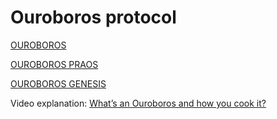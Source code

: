 # Ouroboros protocol

[OUROBOROS](https://eprint.iacr.org/2016/889.pdf)

[OUROBOROS PRAOS](https://eprint.iacr.org/2017/573.pdf)

[OUROBOROS GENESIS](https://eprint.iacr.org/2018/378.pdf)

Video explanation: [What’s an Ouroboros and how you cook it?](https://www.youtube.com/watch?v=U92Ks8rucDQ&t=1s)

